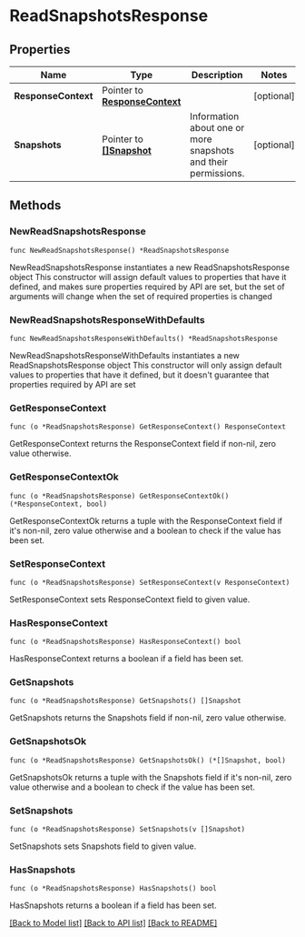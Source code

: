 # ReadSnapshotsResponse

## Properties

Name | Type | Description | Notes
------------ | ------------- | ------------- | -------------
**ResponseContext** | Pointer to [**ResponseContext**](ResponseContext.md) |  | [optional] 
**Snapshots** | Pointer to [**[]Snapshot**](Snapshot.md) | Information about one or more snapshots and their permissions. | [optional] 

## Methods

### NewReadSnapshotsResponse

`func NewReadSnapshotsResponse() *ReadSnapshotsResponse`

NewReadSnapshotsResponse instantiates a new ReadSnapshotsResponse object
This constructor will assign default values to properties that have it defined,
and makes sure properties required by API are set, but the set of arguments
will change when the set of required properties is changed

### NewReadSnapshotsResponseWithDefaults

`func NewReadSnapshotsResponseWithDefaults() *ReadSnapshotsResponse`

NewReadSnapshotsResponseWithDefaults instantiates a new ReadSnapshotsResponse object
This constructor will only assign default values to properties that have it defined,
but it doesn't guarantee that properties required by API are set

### GetResponseContext

`func (o *ReadSnapshotsResponse) GetResponseContext() ResponseContext`

GetResponseContext returns the ResponseContext field if non-nil, zero value otherwise.

### GetResponseContextOk

`func (o *ReadSnapshotsResponse) GetResponseContextOk() (*ResponseContext, bool)`

GetResponseContextOk returns a tuple with the ResponseContext field if it's non-nil, zero value otherwise
and a boolean to check if the value has been set.

### SetResponseContext

`func (o *ReadSnapshotsResponse) SetResponseContext(v ResponseContext)`

SetResponseContext sets ResponseContext field to given value.

### HasResponseContext

`func (o *ReadSnapshotsResponse) HasResponseContext() bool`

HasResponseContext returns a boolean if a field has been set.

### GetSnapshots

`func (o *ReadSnapshotsResponse) GetSnapshots() []Snapshot`

GetSnapshots returns the Snapshots field if non-nil, zero value otherwise.

### GetSnapshotsOk

`func (o *ReadSnapshotsResponse) GetSnapshotsOk() (*[]Snapshot, bool)`

GetSnapshotsOk returns a tuple with the Snapshots field if it's non-nil, zero value otherwise
and a boolean to check if the value has been set.

### SetSnapshots

`func (o *ReadSnapshotsResponse) SetSnapshots(v []Snapshot)`

SetSnapshots sets Snapshots field to given value.

### HasSnapshots

`func (o *ReadSnapshotsResponse) HasSnapshots() bool`

HasSnapshots returns a boolean if a field has been set.


[[Back to Model list]](../README.md#documentation-for-models) [[Back to API list]](../README.md#documentation-for-api-endpoints) [[Back to README]](../README.md)


